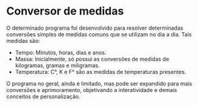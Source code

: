 # Conversor de medidas
O determinado programa foi desenvolvido para resolver determinadas conversões simples de medidas comuns que se utilizam no dia a dia.
Tais medidas são: 
- Tempo:
Minutos, horas, dias e anos.
- Massa:
Inicialmente, só possui as conversões de medidas de kilogramas, gramas e miligramas.
- Temperatura:
C°, K e F° são as medidas de temperaturas presentes.

O programa no geral, ainda é limitado, mas pode ser expandido para mais conversões e aprimoramento, objetivando a interatividade e demais conceitos de personalização.
